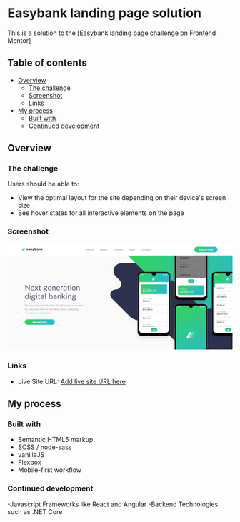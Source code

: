# Easybank landing page solution

This is a solution to the [Easybank landing page challenge on Frontend Mentor] 

## Table of contents

- [Overview](#overview)
  - [The challenge](#the-challenge)
  - [Screenshot](#screenshot)
  - [Links](#links)
- [My process](#my-process)
  - [Built with](#built-with)
  - [Continued development](#continued-development)

## Overview

### The challenge

Users should be able to:

- View the optimal layout for the site depending on their device's screen size
- See hover states for all interactive elements on the page

### Screenshot

![](./images/intro.png)

### Links

- Live Site URL: [Add live site URL here](https://your-live-site-url.com)

## My process

### Built with
- Semantic HTML5 markup
- SCSS / node-sass
- vanillaJS
- Flexbox
- Mobile-first workflow

### Continued development

-Javascript Frameworks like React and Angular
-Backend Technologies such as .NET Core 
